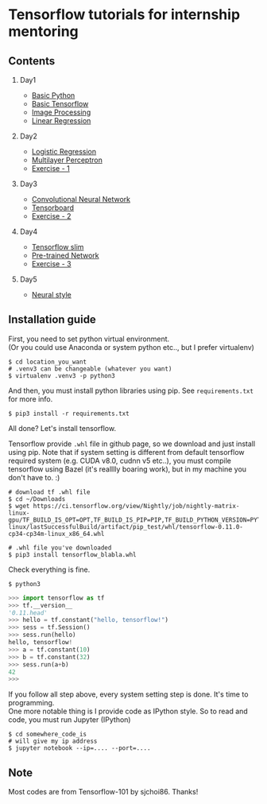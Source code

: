 # Tensorflow tutorials for internship mentoring

## Contents

1. Day1
    - [Basic Python](notebooks/basic_python.ipynb)
    - [Basic Tensorflow](notebooks/basic_tf.ipynb)
    - [Image Processing](notebooks/image_processing.ipynb)
    - [Linear Regression](notebooks/linear_regression.ipynb)
    
2. Day2
    - [Logistic Regression](notebooks/logistic_regression.ipynb)
    - [Multilayer Perceptron](notebooks/mlp.ipynb)
    - [Exercise - 1](notebooks/ex1.ipynb)

3. Day3
    - [Convolutional Neural Network](notebooks/cnn.ipynb)
    - [Tensorboard](notebooks/tensorboard.ipynb)
    - [Exercise - 2](notebooks/ex2.ipynb)

4. Day4
    - [Tensorflow slim](notebooks/tf_slim.ipynb)
    - [Pre-trained Network](notebooks/pretrained.ipynb)
    - [Exercise - 3](notebooks/ex3.ipynb)

5. Day5
    - [Neural style](notebooks/neural_style.ipynb)

## Installation guide

First, you need to set python virtual environment.<br>
(Or you could use Anaconda or system python etc.., but I prefer virtualenv)

```shell
$ cd location_you_want
# .venv3 can be changeable (whatever you want)
$ virtualenv .venv3 -p python3
```

And then, you must install python libraries using pip. See `requirements.txt` for more info.

```shell
$ pip3 install -r requirements.txt
```

All done? Let's install tensorflow.

Tensorflow provide `.whl` file in github page, so we download and just install using pip. Note that if system setting is different from default tensorflow required system (e.g. CUDA v8.0, cudnn v5 etc..), you must compile tensorflow using Bazel (it's realllly boaring work), but in my machine you don't have to. :) 

```shell
# download tf .whl file
$ cd ~/Downloads
$ wget https://ci.tensorflow.org/view/Nightly/job/nightly-matrix-linux-gpu/TF_BUILD_IS_OPT=OPT,TF_BUILD_IS_PIP=PIP,TF_BUILD_PYTHON_VERSION=PYTHON3,label=gpu-linux/lastSuccessfulBuild/artifact/pip_test/whl/tensorflow-0.11.0-cp34-cp34m-linux_x86_64.whl

# .whl file you've downloaded
$ pip3 install tensorflow_blabla.whl
```

Check everything is fine.

```shell
$ python3
```

```python
>>> import tensorflow as tf
>>> tf.__version__
'0.11.head'
>>> hello = tf.constant("hello, tensorflow!")
>>> sess = tf.Session()
>>> sess.run(hello)
hello, tensorflow!
>>> a = tf.constant(10)
>>> b = tf.constant(32)
>>> sess.run(a+b)
42
>>>
```

If you follow all step above, every system setting step is done. It's time to programming.<br>
One more notable thing is I provide code as IPython style. So to read and code, you must run Jupyter (IPython)

```shell
$ cd somewhere_code_is
# will give my ip address
$ jupyter notebook --ip=.... --port=....
```

## Note

Most codes are from Tensorflow-101 by sjchoi86. Thanks!

